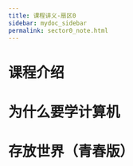 ```yaml
---
title: 课程讲义-扇区0
sidebar: mydoc_sidebar
permalink: sector0_note.html
---
```


# 课程介绍

# 为什么要学计算机


# 存放世界（青春版）